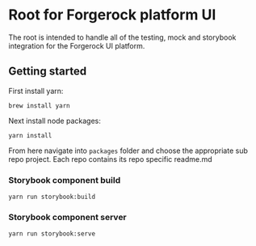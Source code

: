 # Root for Forgerock platform UI

The root is intended to handle all of the testing, mock and storybook integration for the Forgerock UI platform.

## Getting started

First install yarn:

```
brew install yarn
```

Next install node packages:

```
yarn install
```

From here navigate into ```packages``` folder and choose the appropriate sub repo project. Each repo contains its repo specific readme.md

### Storybook component build

```
yarn run storybook:build
```

### Storybook component server

```
yarn run storybook:serve
```
